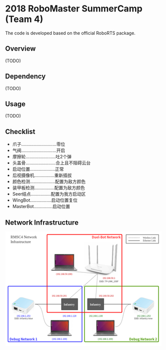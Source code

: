 # 2018 RoboMaster SummerCamp (Team 4)
The code is developed based on the official RoboRTS package.

## Overview
(TODO)

## Dependency
(TODO)

## Usage
(TODO)

## Checklist
 - 爪子............................零位
 - 气阀............................开启
 - 摩擦轮........................吐2个弹
 - 头盖骨........................合上且不阻碍云台
 - 启动位置....................正常
 - 后视摄像机................重新插拔
 - 颜色检测....................配置为敌方颜色
 - 装甲板检测................配置为敌方颜色
 - Seer结点................配置为我方启动区
 - WingBot.................启动位置复位
 - MasterBot...............启动位置
## Network Infrastructure
<img src="docs/images/rmsc4_network.png" style="zoom:80%;display: inline-block; float:middle"/>